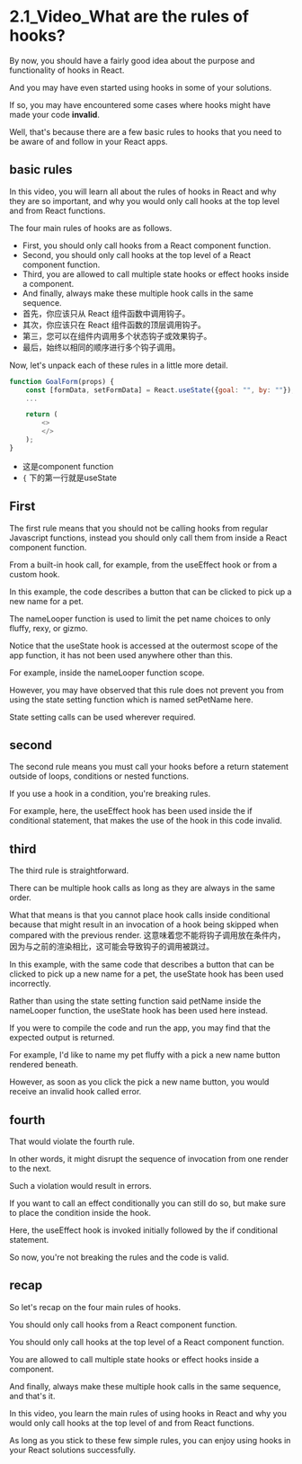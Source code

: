 # 2.1_Video_What are the rules of hooks?

By now, you should have a fairly good idea about the purpose and functionality of hooks in React.

And you may have even started using hooks in some of your solutions.

If so, you may have encountered some cases where hooks might have made your code **invalid**.

Well, that's because there are a few basic rules to hooks that you need to be aware of and follow in your React apps.

## basic rules

In this video, you will learn all about the rules of hooks in React and why they are so important, and why you would only call hooks at the top level and from React functions.

The four main rules of hooks are as follows.

- First, you should only call hooks from a React component function.
- Second, you should only call hooks at the top level of a React component function.
- Third, you are allowed to call multiple state hooks or effect hooks inside a component.
- And finally, always make these multiple hook calls in the same sequence.
- 首先，你应该只从 React 组件函数中调用钩子。
- 其次，你应该只在 React 组件函数的顶层调用钩子。
- 第三，您可以在组件内调用多个状态钩子或效果钩子。
- 最后，始终以相同的顺序进行多个钩子调用。

Now, let's unpack each of these rules in a little more detail.

```js
function GoalForm(props) {
    const [formData, setFormData] = React.useState({goal: "", by: ""});
    ...

    return (
        <>
        </>
    );
}
```

- 这是component function
- `{` 下的第一行就是useState

## First

The first rule means that you should not be calling hooks from regular Javascript functions, instead you should only call them from inside a React component function.

From a built-in hook call, for example, from the useEffect hook or from a custom hook.

In this example, the code describes a button that can be clicked to pick up a new name for a pet.

The nameLooper function is used to limit the pet name choices to only fluffy, rexy, or gizmo.

Notice that the useState hook is accessed at the outermost scope of the app function, it has not been used anywhere other than this.

For example, inside the nameLooper function scope.

However, you may have observed that this rule does not prevent you from using the state setting function which is named setPetName here.

State setting calls can be used wherever required.

## second
The second rule means you must call your hooks before a return statement outside of loops, conditions or nested functions.

If you use a hook in a condition, you're breaking rules.

For example, here, the useEffect hook has been used inside the if conditional statement, that makes the use of the hook in this code invalid.

## third
The third rule is straightforward.

There can be multiple hook calls as long as they are always in the same order.

What that means is that you cannot place hook calls inside conditional because that might result in an invocation of a hook being skipped when compared with the previous render.
这意味着您不能将钩子调用放在条件内，因为与之前的渲染相比，这可能会导致钩子的调用被跳过。

In this example, with the same code that describes a button that can be clicked to pick up a new name for a pet, the useState hook has been used incorrectly.

Rather than using the state setting function said petName inside the nameLooper function, the useState hook has been used here instead.

If you were to compile the code and run the app, you may find that the expected output is returned.

For example, I'd like to name my pet fluffy with a pick a new name button rendered beneath.

However, as soon as you click the pick a new name button, you would receive an invalid hook called error.

## fourth

That would violate the fourth rule.

In other words, it might disrupt the sequence of invocation from one render to the next.

Such a violation would result in errors.

If you want to call an effect conditionally you can still do so, but make sure to place the condition inside the hook.

Here, the useEffect hook is invoked initially followed by the if conditional statement.

So now, you're not breaking the rules and the code is valid.

## recap
So let's recap on the four main rules of hooks.

You should only call hooks from a React component function.

You should only call hooks at the top level of a React component function.

You are allowed to call multiple state hooks or effect hooks inside a component.

And finally, always make these multiple hook calls in the same sequence, and that's it.

In this video, you learn the main rules of using hooks in React and why you would only call hooks at the top level of and from React functions.

As long as you stick to these few simple rules, you can enjoy using hooks in your React solutions successfully.